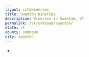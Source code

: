 ```yaml
---
layout: citywineries
title: Swanton Wineries
description: Wineries in Swanton, VT
permalink: /vt/unknown/swanton/
state: vt
county: unknown
city: swanton
---
```

-
